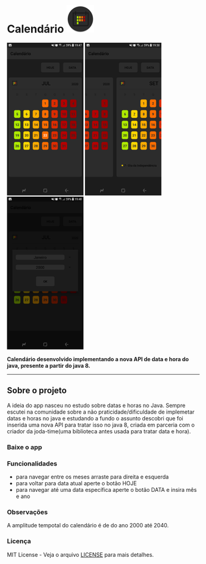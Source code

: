 <h1>
Calendário
<img src="app/src/main/res/mipmap-hdpi/ic_launcher_round.png">
</h1>

<img src="calendário_img/calendário_1.png" width=200 height=400 > <img src="calendário_img/calendário_3.png" width=200 height=400 > <img src="calendário_img/calendário_2.png" width=200 height=400 >

**Calendário desenvolvido implementando a nova API de data e hora do java, presente a partir do java 8.**
 
 ---

## Sobre o projeto
A ideia do app nasceu no estudo sobre datas e horas no Java. Sempre escutei na comunidade sobre a não praticidade/dificuldade de implemetar datas e horas no java e estudando a fundo o assunto descobri que foi inserida uma nova API para tratar isso no java 8, criada em parceria com o criador da joda-time(uma biblioteca antes usada para tratar data e hora). 
### Baixe o app

### Funcionalidades
* para navegar entre os meses arraste para direita e esquerda
* para voltar para data atual aperte o botão HOJE
* para navegar até uma data específica aperte o botão DATA e insira mês e ano

### Observações
A amplitude tempotal do calendário é de do ano 2000 até 2040.

### Licença
MIT License - 
Veja o arquivo [LICENSE](LICENSE) para mais detalhes.
